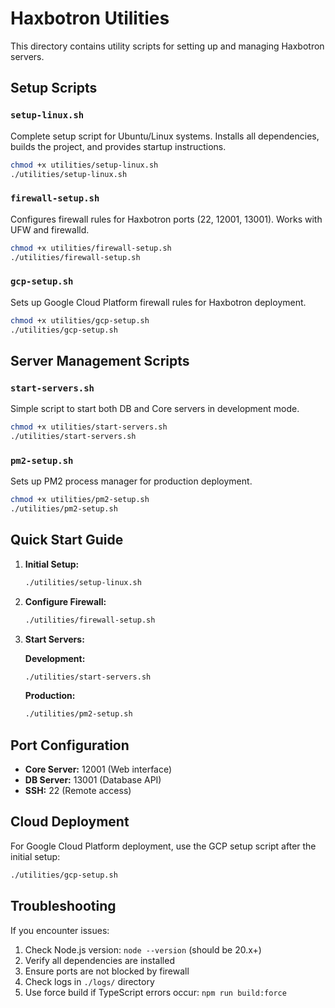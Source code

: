 # Haxbotron Utilities

This directory contains utility scripts for setting up and managing Haxbotron servers.

## Setup Scripts

### `setup-linux.sh`
Complete setup script for Ubuntu/Linux systems. Installs all dependencies, builds the project, and provides startup instructions.

```bash
chmod +x utilities/setup-linux.sh
./utilities/setup-linux.sh
```

### `firewall-setup.sh`
Configures firewall rules for Haxbotron ports (22, 12001, 13001). Works with UFW and firewalld.

```bash
chmod +x utilities/firewall-setup.sh
./utilities/firewall-setup.sh
```

### `gcp-setup.sh`
Sets up Google Cloud Platform firewall rules for Haxbotron deployment.

```bash
chmod +x utilities/gcp-setup.sh
./utilities/gcp-setup.sh
```

## Server Management Scripts

### `start-servers.sh`
Simple script to start both DB and Core servers in development mode.

```bash
chmod +x utilities/start-servers.sh
./utilities/start-servers.sh
```

### `pm2-setup.sh`
Sets up PM2 process manager for production deployment.

```bash
chmod +x utilities/pm2-setup.sh
./utilities/pm2-setup.sh
```

## Quick Start Guide

1. **Initial Setup:**
   ```bash
   ./utilities/setup-linux.sh
   ```

2. **Configure Firewall:**
   ```bash
   ./utilities/firewall-setup.sh
   ```

3. **Start Servers:**
   
   **Development:**
   ```bash
   ./utilities/start-servers.sh
   ```
   
   **Production:**
   ```bash
   ./utilities/pm2-setup.sh
   ```

## Port Configuration

- **Core Server:** 12001 (Web interface)
- **DB Server:** 13001 (Database API)
- **SSH:** 22 (Remote access)

## Cloud Deployment

For Google Cloud Platform deployment, use the GCP setup script after the initial setup:

```bash
./utilities/gcp-setup.sh
```

## Troubleshooting

If you encounter issues:

1. Check Node.js version: `node --version` (should be 20.x+)
2. Verify all dependencies are installed
3. Ensure ports are not blocked by firewall
4. Check logs in `./logs/` directory
5. Use force build if TypeScript errors occur: `npm run build:force`